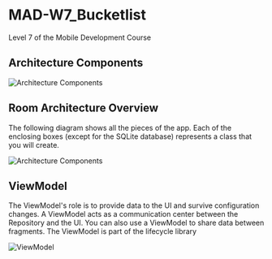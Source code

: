 # MAD-W7_Bucketlist
Level 7 of the Mobile Development Course


## Architecture Components

![Architecture Components](https://codelabs.developers.google.com/codelabs/android-room-with-a-view/img/3840395bfb3980b8.png "Architecture Components")

## Room Architecture Overview

The following diagram shows all the pieces of the app. Each of the enclosing boxes (except for the SQLite database) represents a class that you will create.

![Architecture Components](https://codelabs.developers.google.com/codelabs/android-room-with-a-view/img/cc45ecfbf5889f07.png
"Architecture Components")

## ViewModel

The ViewModel's role is to provide data to the UI and survive configuration changes. A ViewModel acts as a communication center between the Repository and the UI. You can also use a ViewModel to share data between fragments. The ViewModel is part of the lifecycle library

![ViewModel](https://codelabs.developers.google.com/codelabs/android-room-with-a-view/img/bf0bd4653123a39c.png
"ViewModel")
